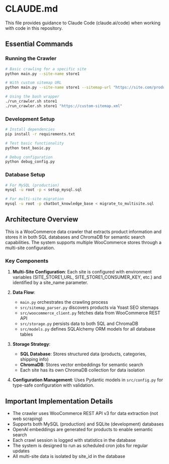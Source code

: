 # CLAUDE.md

This file provides guidance to Claude Code (claude.ai/code) when working with code in this repository.

## Essential Commands

### Running the Crawler
```bash
# Basic crawling for a specific site
python main.py --site-name store1

# With custom sitemap URL
python main.py --site-name store1 --sitemap-url "https://site.com/product-sitemap.xml"

# Using the bash wrapper
./run_crawler.sh store1
./run_crawler.sh store1 "https://custom-sitemap.xml"
```

### Development Setup
```bash
# Install dependencies
pip install -r requirements.txt

# Test basic functionality
python test_basic.py

# Debug configuration
python debug_config.py
```

### Database Setup
```bash
# For MySQL (production)
mysql -u root -p < setup_mysql.sql

# For multi-site migration
mysql -u root -p chatbot_knowledge_base < migrate_to_multisite.sql
```

## Architecture Overview

This is a WooCommerce data crawler that extracts product information and stores it in both SQL databases and ChromaDB for semantic search capabilities. The system supports multiple WooCommerce stores through a multi-site configuration.

### Key Components

1. **Multi-Site Configuration**: Each site is configured with environment variables (SITE_STORE1_URL, SITE_STORE1_CONSUMER_KEY, etc.) and identified by a site_name parameter.

2. **Data Flow**:
   - `main.py` orchestrates the crawling process
   - `src/sitemap_parser.py` discovers products via Yoast SEO sitemaps
   - `src/woocommerce_client.py` fetches data from WooCommerce REST API
   - `src/storage.py` persists data to both SQL and ChromaDB
   - `src/models.py` defines SQLAlchemy ORM models for all database tables

3. **Storage Strategy**:
   - **SQL Database**: Stores structured data (products, categories, shipping info)
   - **ChromaDB**: Stores vector embeddings for semantic search
   - Each site has its own ChromaDB collection for data isolation

4. **Configuration Management**: Uses Pydantic models in `src/config.py` for type-safe configuration with validation.

## Important Implementation Details

- The crawler uses WooCommerce REST API v3 for data extraction (not web scraping)
- Supports both MySQL (production) and SQLite (development) databases
- OpenAI embeddings are generated for products to enable semantic search
- Each crawl session is logged with statistics in the database
- The system is designed to run as scheduled cron jobs for regular updates
- All multi-site data is isolated by site_id in the database